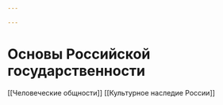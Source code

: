 ```yaml
---

---
```

# Основы Российской государственности

[[Человеческие общности]]
[[Культурное наследие России]]

